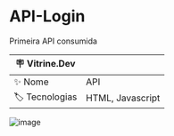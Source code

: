 # API-Login
Primeira API consumida

| :placard: Vitrine.Dev |     |
| -------------  | --- |
| :sparkles: Nome        | API
| :label: Tecnologias | HTML, Javascript


![image](https://github.com/dutra-felipe/API-Login/assets/127852691/20d485be-23f2-4cad-9332-cd1ca7554e10)



